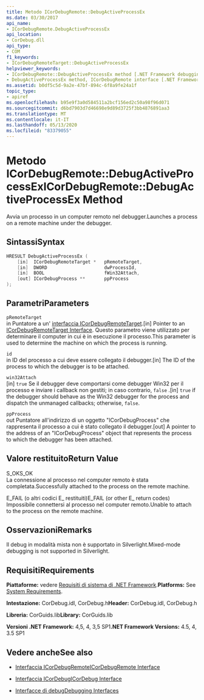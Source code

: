 ```yaml
---
title: Metodo ICorDebugRemote::DebugActiveProcessEx
ms.date: 03/30/2017
api_name:
- ICorDebugRemote.DebugActiveProcessEx
api_location:
- CorDebug.dll
api_type:
- COM
f1_keywords:
- ICorDebugRemoteTarget::DebugActiveProcessEx
helpviewer_keywords:
- ICorDebugRemote::DebugActiveProcessEx method [.NET Framework debugging]
- DebugActiveProcessEx method, ICorDebugRemote interface [.NET Framework debugging]
ms.assetid: b0df5c5d-9a2e-47bf-894c-6f8a9fe24a1f
topic_type:
- apiref
ms.openlocfilehash: b95e9f3a0d584511a2bcf156ed2c50a98f96d071
ms.sourcegitcommit: d6bd7903d7d46698e9d89d3725f3bb4876891aa3
ms.translationtype: MT
ms.contentlocale: it-IT
ms.lasthandoff: 05/13/2020
ms.locfileid: "83379055"
---
```

# <a name="icordebugremotedebugactiveprocessex-method"></a><span data-ttu-id="60295-102">Metodo ICorDebugRemote::DebugActiveProcessEx</span><span class="sxs-lookup"><span data-stu-id="60295-102">ICorDebugRemote::DebugActiveProcessEx Method</span></span>
<span data-ttu-id="60295-103">Avvia un processo in un computer remoto nel debugger.</span><span class="sxs-lookup"><span data-stu-id="60295-103">Launches a process on a remote machine under the debugger.</span></span>  
  
## <a name="syntax"></a><span data-ttu-id="60295-104">Sintassi</span><span class="sxs-lookup"><span data-stu-id="60295-104">Syntax</span></span>  
  
```cpp  
HRESULT DebugActiveProcessEx (  
    [in]  ICorDebugRemoteTarget *   pRemoteTarget,  
    [in]  DWORD                     dwProcessId,  
    [in]  BOOL                      fWin32Attach,  
    [out] ICorDebugProcess **       ppProcess  
);  
```  
  
## <a name="parameters"></a><span data-ttu-id="60295-105">Parametri</span><span class="sxs-lookup"><span data-stu-id="60295-105">Parameters</span></span>  
 `pRemoteTarget`  
 <span data-ttu-id="60295-106">in Puntatore a un' [interfaccia ICorDebugRemoteTarget](icordebugremotetarget-interface.md).</span><span class="sxs-lookup"><span data-stu-id="60295-106">[in] Pointer to an [ICorDebugRemoteTarget Interface](icordebugremotetarget-interface.md).</span></span> <span data-ttu-id="60295-107">Questo parametro viene utilizzato per determinare il computer in cui è in esecuzione il processo.</span><span class="sxs-lookup"><span data-stu-id="60295-107">This parameter is used to determine the machine on which the process is running.</span></span>  
  
 `id`  
 <span data-ttu-id="60295-108">in ID del processo a cui deve essere collegato il debugger.</span><span class="sxs-lookup"><span data-stu-id="60295-108">[in] The ID of the process to which the debugger is to be attached.</span></span>  
  
 `win32Attach`  
 <span data-ttu-id="60295-109">[in] `true` Se il debugger deve comportarsi come debugger Win32 per il processo e inviare i callback non gestiti; in caso contrario, `false` .</span><span class="sxs-lookup"><span data-stu-id="60295-109">[in] `true` if the debugger should behave as the Win32 debugger for the process and dispatch the unmanaged callbacks; otherwise, `false`.</span></span>  
  
 `ppProcess`  
 <span data-ttu-id="60295-110">out Puntatore all'indirizzo di un oggetto "ICorDebugProcess" che rappresenta il processo a cui è stato collegato il debugger.</span><span class="sxs-lookup"><span data-stu-id="60295-110">[out] A pointer to the address of an "ICorDebugProcess" object that represents the process to which the debugger has been attached.</span></span>  
  
## <a name="return-value"></a><span data-ttu-id="60295-111">Valore restituito</span><span class="sxs-lookup"><span data-stu-id="60295-111">Return Value</span></span>  
 <span data-ttu-id="60295-112">S_OK</span><span class="sxs-lookup"><span data-stu-id="60295-112">S_OK</span></span>  
 <span data-ttu-id="60295-113">La connessione al processo nel computer remoto è stata completata.</span><span class="sxs-lookup"><span data-stu-id="60295-113">Successfully attached to the process on the remote machine.</span></span>  
  
 <span data-ttu-id="60295-114">E_FAIL (o altri codici E_ restituiti)</span><span class="sxs-lookup"><span data-stu-id="60295-114">E_FAIL (or other E_ return codes)</span></span>  
 <span data-ttu-id="60295-115">Impossibile connettersi al processo nel computer remoto.</span><span class="sxs-lookup"><span data-stu-id="60295-115">Unable to attach to the process on the remote machine.</span></span>  
  
## <a name="remarks"></a><span data-ttu-id="60295-116">Osservazioni</span><span class="sxs-lookup"><span data-stu-id="60295-116">Remarks</span></span>  
 <span data-ttu-id="60295-117">Il debug in modalità mista non è supportato in Silverlight.</span><span class="sxs-lookup"><span data-stu-id="60295-117">Mixed-mode debugging is not supported in Silverlight.</span></span>  
  
## <a name="requirements"></a><span data-ttu-id="60295-118">Requisiti</span><span class="sxs-lookup"><span data-stu-id="60295-118">Requirements</span></span>  
 <span data-ttu-id="60295-119">**Piattaforme:** vedere [Requisiti di sistema di .NET Framework](../../get-started/system-requirements.md).</span><span class="sxs-lookup"><span data-stu-id="60295-119">**Platforms:** See [System Requirements](../../get-started/system-requirements.md).</span></span>  
  
 <span data-ttu-id="60295-120">**Intestazione:** CorDebug.idl, CorDebug.h</span><span class="sxs-lookup"><span data-stu-id="60295-120">**Header:** CorDebug.idl, CorDebug.h</span></span>  
  
 <span data-ttu-id="60295-121">**Libreria:** CorGuids.lib</span><span class="sxs-lookup"><span data-stu-id="60295-121">**Library:** CorGuids.lib</span></span>  
  
 <span data-ttu-id="60295-122">**Versioni .NET Framework:** 4,5, 4, 3,5 SP1</span><span class="sxs-lookup"><span data-stu-id="60295-122">**.NET Framework Versions:** 4.5, 4, 3.5 SP1</span></span>  
  
## <a name="see-also"></a><span data-ttu-id="60295-123">Vedere anche</span><span class="sxs-lookup"><span data-stu-id="60295-123">See also</span></span>

- [<span data-ttu-id="60295-124">Interfaccia ICorDebugRemote</span><span class="sxs-lookup"><span data-stu-id="60295-124">ICorDebugRemote Interface</span></span>](icordebugremote-interface.md)
- [<span data-ttu-id="60295-125">Interfaccia ICorDebug</span><span class="sxs-lookup"><span data-stu-id="60295-125">ICorDebug Interface</span></span>](icordebug-interface.md)

- [<span data-ttu-id="60295-126">Interfacce di debug</span><span class="sxs-lookup"><span data-stu-id="60295-126">Debugging Interfaces</span></span>](debugging-interfaces.md)
